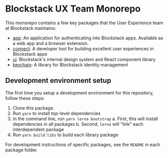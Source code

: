 # Blockstack UX Team Monorepo

This monorepo contains a few key packages that the User Experience team at Blockstack maintains:

- [app]('./packages/app'): An application for authenticating into Blockstack apps. Available as a web app and a browser extension.
- [connect]('./packages/connect'): A developer tool for building excellent user experiences in Blockstack apps
- [ui]('./packages/ui'): Blockstack's internal design system and React component library
- [keychain]('./packages/keychain'): A library for Blockstack identity management

## Development environment setup

The first time you setup a development environment for this repository, follow these steps:

1. Clone this package. 
2. Run `yarn` to install top-level dependencies
3. In the command line, run `yarn lerna bootstrap`
  a. First, this will install dependencies in all packages
  b. Second, `lerna` will "link" each interdependent package
3. Run `yarn build:libs` to build each library package

For development instructions of specific packages, see the `README` in each package folder.